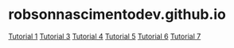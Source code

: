 # robsonnascimentodev.github.io

<a href="../Tutorial1.html">Tutorial 1</a>
<a href="../Tutorial3.html">Tutorial 3</a>
<a href="../Tutorial4.html">Tutorial 4</a>
<a href="../Tutorial5.html">Tutorial 5</a>
<a href="../Tutorial6.html">Tutorial 6</a>
<a href="../Tutorial7.html">Tutorial 7</a>

